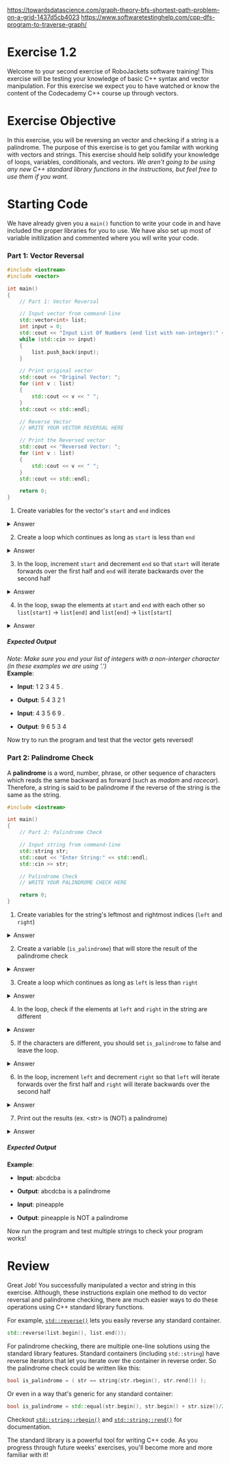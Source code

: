 https://towardsdatascience.com/graph-theory-bfs-shortest-path-problem-on-a-grid-1437d5cb4023
https://www.softwaretestinghelp.com/cpp-dfs-program-to-traverse-graph/
# Exercise 1.2
Welcome to your second exercise of RoboJackets software training! This exercise will be testing your knowledge of basic C++ syntax and vector manipulation. For this exercise we expect you to have watched or know the content of the Codecademy C++ course up through vectors.

# Exercise Objective
In this exercise, you will be reversing an vector and checking if a string is a palindrome. The purpose of this exercise is to get you familar with working with vectors and strings. This exercise should help solidify your knowledge of loops, variables, conditionals, and vectors. _We aren't going to be using any new C++ standard library functions in the instructions, but feel free to use them if you want._

# Starting Code
We have already given you a `main()` function to write your code in and have included the proper libraries for you to use. We have also set up most of variable initilization and commented where you will write your code.


### Part 1: Vector Reversal
```c++
#include <iostream>
#include <vector>

int main()
{
    // Part 1: Vector Reversal

    // Input vector from command-line
    std::vector<int> list;
    int input = 0;
    std::cout << "Input List Of Numbers (end list with non-integer):" << std::endl;
    while (std::cin >> input)
    {
        list.push_back(input);
    }

    // Print original vector
    std::cout << "Original Vector: ";
    for (int v : list)
    {
        std::cout << v << " ";
    }
    std::cout << std::endl;

    // Reverse Vector
    // WRITE YOUR VECTOR REVERSAL HERE

    // Print the Reversed vector
    std::cout << "Reversed Vector: ";
    for (int v : list)
    {
        std::cout << v << " ";
    }
    std::cout << std::endl;

    return 0;
}
```

1. Create variables for the vector's `start` and `end` indices
<details>
  <summary>Answer</summary>

  ```c++
    int start = 0;
    int end = list.size() - 1;
  ```

</details>

2. Create a loop which continues as long as `start` is less than `end`
<details>
  <summary>Answer</summary>

  ```c++
    while (start < end)
    {
        // MORE CODE
    }
  ```

</details>

3. In the loop, increment `start` and decrement `end` so that `start` will iterate forwards over the first half and `end` will iterate backwards over the second half
<details>
  <summary>Answer</summary>

  ```c++
    while (start < end)
    {
        // MORE CODE

        start++;
        end--;
    }
  ```

</details>

4. In the loop, swap the elements at `start` and `end` with each other so `list[start]` -> `list[end]` and `list[end]` -> `list[start]`
<details>
  <summary>Answer</summary>

  ```c++
    while (start < end)
    {
        int temp = list[start];
        list[start] = list[end];
        list[end] = temp;
        start++;
        end--;
    }
  ```

</details>

##### Expected Output
_Note: Make sure you end your list of integers with a non-interger character (in these examples we are using '.')_ <br>
**Example**:
  - **Input**: 1 2 3 4 5 .
  - **Output**: 5 4 3 2 1

  - **Input**: 4 3 5 6 9 .
  - **Output**: 9 6 5 3 4

Now try to run the program and test that the vector gets reversed!


### Part 2: Palindrome Check
A **palindrome** is a word, number, phrase, or other sequence of characters which reads the same backward as forward (such as _madam_ and _racecar_). Therefore, a string is said to be palindrome if the reverse of the string is the same as the string.

```c++
#include <iostream>

int main()
{
    // Part 2: Palindrome Check

    // Input string from command-line
    std::string str;
    std::cout << "Enter String:" << std::endl;
    std::cin >> str;

    // Palindrome Check
    // WRITE YOUR PALINDROME CHECK HERE

    return 0;
}
```

1. Create variables for the string's leftmost and rightmost indices (`left` and `right`)
<details>
  <summary>Answer</summary>

  ```c++
    int left = 0;
    int right = str.length() - 1;
  ```

</details>

2. Create a variable (`is_palindrome`) that will store the result of the palindrome check
<details>
  <summary>Answer</summary>

  ```c++
    bool is_palindrome = true;
  ```

</details>

3. Create a loop which continues as long as `left` is less than `right`
<details>
  <summary>Answer</summary>

  ```c++
    while (left < right)
    {
        // MORE CODE
    }
  ```

</details>

4. In the loop, check if the elements at `left` and `right` in the string are different
<details>
  <summary>Answer</summary>

  ```c++
    while (left < right)
    {
        if (str[left] != str[right])
        {
            // MORE CODE
        }
    }
  ```

</details>

5. If the characters are different, you should set `is_palindrome` to false and leave the loop.
<details>
  <summary>Answer</summary>

  ```c++
    while (h > l)
    {
        if (str[l] != str[h])
        {
            is_palindrome = false;
            break;
        }
    }
  ```

</details>

6. In the loop, increment `left` and decrement `right` so that `left` will iterate forwards over the first half and `right` will iterate backwards over the second half
<details>
  <summary>Answer</summary>

  ```c++
    while (left < right)
    {
        if (str[left] != str[right])
        {
            is_palindrome = false;
            break;
        }
        left++;
        right--;
    }
  ```

</details>

7. Print out the results (ex. <str\> is (NOT) a palindrome)
<details>
  <summary>Answer</summary>

  ```c++
    if (is_palindrome)
    {
        std::cout << str << " is a palindrome" << std::endl;
    }
    else
    {
        std::cout << str << " is NOT a palindrome" << std::endl;
    }
  ```

</details>

##### Expected Output
**Example**:
  - **Input**: abcdcba
  - **Output**: abcdcba is a palindrome

  - **Input**: pineapple
  - **Output**: pineapple is NOT a palindrome

Now run the program and test multiple strings to check your program works!

# Review
Great Job! You successfully manipulated a vector and string in this exercise. Although, these instructions explain one method to do vector reversal and palindrome checking, there are much easier ways to do these operations using C++ standard library functions.

For example, [`std::reverse()`](https://en.cppreference.com/w/cpp/algorithm/reverse) lets you easily reverse any standard container.

```c++
std::reverse(list.begin(), list.end());
```

For palindrome checking, there are multiple one-line solutions using the standard library features. Standard containers (including `std::string`) have reverse iterators that let you iterate over the container in reverse order. So the palindrome check could be written like this:

```c++
bool is_palindrome = ( str == string(str.rbegin(), str.rend()) );
```

Or even in a way that's generic for any standard container:

```c++
bool is_palindrome = std::equal(str.begin(), str.begin() + str.size()/2, str.rbegin());
```

Checkout [`std::string::rbegin()`](https://en.cppreference.com/w/cpp/string/basic_string/rbegin) and [`std::string::rend()`](https://en.cppreference.com/w/cpp/string/basic_string/rend) for documentation.

The standard library is a powerful tool for writing C++ code. As you progress through future weeks' exercises, you'll become more and more familiar with it!